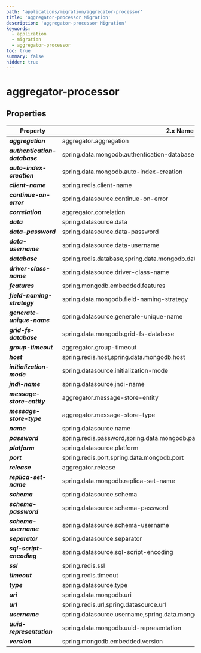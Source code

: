 ```yaml
---
path: 'applications/migration/aggregator-processor'
title: 'aggregator-processor Migration'
description: 'aggregator-processor Migration'
keywords:
  - application
  - migration
  - aggregator-processor
toc: true
summary: false
hidden: true
---
```


# aggregator-processor

## Properties

| Property                      | 2.x Name                                                                      | 3.x Name                                                                      |
| ----------------------------- | ----------------------------------------------------------------------------- | ----------------------------------------------------------------------------- |
| **_aggregation_**             | aggregator.aggregation                                                        | aggregator.aggregation                                                        |
| **_authentication-database_** | spring.data.mongodb.authentication-database                                   | spring.data.mongodb.authentication-database                                   |
| **_auto-index-creation_**     | spring.data.mongodb.auto-index-creation                                       | spring.data.mongodb.auto-index-creation                                       |
| **_client-name_**             | spring.redis.client-name                                                      | spring.redis.client-name                                                      |
| **_continue-on-error_**       | spring.datasource.continue-on-error                                           | spring.datasource.continue-on-error                                           |
| **_correlation_**             | aggregator.correlation                                                        | aggregator.correlation                                                        |
| **_data_**                    | spring.datasource.data                                                        | spring.datasource.data                                                        |
| **_data-password_**           | spring.datasource.data-password                                               | spring.datasource.data-password                                               |
| **_data-username_**           | spring.datasource.data-username                                               | spring.datasource.data-username                                               |
| **_database_**                | spring.redis.database,spring.data.mongodb.database                            | spring.redis.database,spring.data.mongodb.database                            |
| **_driver-class-name_**       | spring.datasource.driver-class-name                                           | spring.datasource.driver-class-name                                           |
| **_features_**                | spring.mongodb.embedded.features                                              | spring.mongodb.embedded.features                                              |
| **_field-naming-strategy_**   | spring.data.mongodb.field-naming-strategy                                     | spring.data.mongodb.field-naming-strategy                                     |
| **_generate-unique-name_**    | spring.datasource.generate-unique-name                                        | spring.datasource.generate-unique-name                                        |
| **_grid-fs-database_**        | spring.data.mongodb.grid-fs-database                                          | spring.data.mongodb.grid-fs-database                                          |
| **_group-timeout_**           | aggregator.group-timeout                                                      | aggregator.group-timeout                                                      |
| **_host_**                    | spring.redis.host,spring.data.mongodb.host                                    | spring.redis.host,spring.data.mongodb.host                                    |
| **_initialization-mode_**     | spring.datasource.initialization-mode                                         | spring.datasource.initialization-mode                                         |
| **_jndi-name_**               | spring.datasource.jndi-name                                                   | spring.datasource.jndi-name                                                   |
| **_message-store-entity_**    | aggregator.message-store-entity                                               | aggregator.message-store-entity                                               |
| **_message-store-type_**      | aggregator.message-store-type                                                 | aggregator.message-store-type                                                 |
| **_name_**                    | spring.datasource.name                                                        | spring.datasource.name                                                        |
| **_password_**                | spring.redis.password,spring.data.mongodb.password,spring.datasource.password | spring.redis.password,spring.data.mongodb.password,spring.datasource.password |
| **_platform_**                | spring.datasource.platform                                                    | spring.datasource.platform                                                    |
| **_port_**                    | spring.redis.port,spring.data.mongodb.port                                    | spring.redis.port,spring.data.mongodb.port                                    |
| **_release_**                 | aggregator.release                                                            | aggregator.release                                                            |
| **_replica-set-name_**        | spring.data.mongodb.replica-set-name                                          | spring.data.mongodb.replica-set-name                                          |
| **_schema_**                  | spring.datasource.schema                                                      | spring.datasource.schema                                                      |
| **_schema-password_**         | spring.datasource.schema-password                                             | spring.datasource.schema-password                                             |
| **_schema-username_**         | spring.datasource.schema-username                                             | spring.datasource.schema-username                                             |
| **_separator_**               | spring.datasource.separator                                                   | spring.datasource.separator                                                   |
| **_sql-script-encoding_**     | spring.datasource.sql-script-encoding                                         | spring.datasource.sql-script-encoding                                         |
| **_ssl_**                     | spring.redis.ssl                                                              | spring.redis.ssl                                                              |
| **_timeout_**                 | spring.redis.timeout                                                          | spring.redis.timeout                                                          |
| **_type_**                    | spring.datasource.type                                                        | spring.datasource.type                                                        |
| **_uri_**                     | spring.data.mongodb.uri                                                       | spring.data.mongodb.uri                                                       |
| **_url_**                     | spring.redis.url,spring.datasource.url                                        | spring.redis.url,spring.datasource.url                                        |
| **_username_**                | spring.datasource.username,spring.data.mongodb.username                       | spring.datasource.username,spring.data.mongodb.username                       |
| **_uuid-representation_**     | spring.data.mongodb.uuid-representation                                       | spring.data.mongodb.uuid-representation                                       |
| **_version_**                 | spring.mongodb.embedded.version                                               | spring.mongodb.embedded.version                                               |
